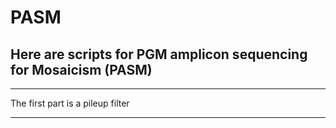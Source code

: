 # PASM
## Here are scripts for PGM amplicon sequencing for Mosaicism (PASM)
--------------

The first part is a pileup filter

--------------
